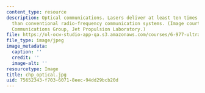 ```yaml
---
content_type: resource
description: Optical communications. Lasers deliver at least ten times more data volume
  than conventional radio-frequency communication systems. (Image courtesy of Optical
  Communications Group, Jet Propulsion Laboratory.)
file: https://ol-ocw-studio-app-qa.s3.amazonaws.com/courses/6-977-ultrafast-optics-spring-2005/75652343f70360718eec94dd29bcb20d_chp_optical.jpg
file_type: image/jpeg
image_metadata:
  caption: ''
  credit: ''
  image-alt: ''
resourcetype: Image
title: chp_optical.jpg
uid: 75652343-f703-6071-8eec-94dd29bcb20d
---
```


